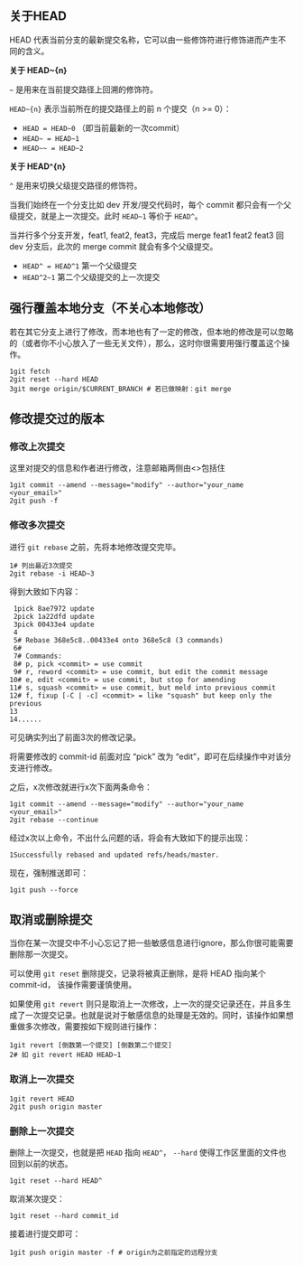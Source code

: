 ## 关于HEAD

HEAD 代表当前分支的最新提交名称，它可以由一些修饰符进行修饰进而产生不同的含义。

**关于 HEAD~{n}**

`~` 是用来在当前提交路径上回溯的修饰符。

`HEAD~{n}` 表示当前所在的提交路径上的前 n 个提交（n >= 0）：

-   `HEAD = HEAD~0` （即当前最新的一次commit）
-   `HEAD~ = HEAD~1`
-   `HEAD~~ = HEAD~2`

**关于 HEAD^{n}**

`^` 是用来切换父级提交路径的修饰符。

当我们始终在一个分支比如 dev 开发/提交代码时，每个 commit 都只会有一个父级提交，就是上一次提交。此时 `HEAD~1` 等价于 `HEAD^`。

当并行多个分支开发，feat1, feat2, feat3，完成后 merge feat1 feat2 feat3 回 dev 分支后，此次的 merge commit 就会有多个父级提交。

-   `HEAD^ = HEAD^1` 第一个父级提交
-   `HEAD^2~1` 第二个父级提交的上一次提交

## 强行覆盖本地分支（不关心本地修改）

若在其它分支上进行了修改，而本地也有了一定的修改，但本地的修改是可以忽略的（或者你不小心放入了一些无关文件），那么，这时你很需要用强行覆盖这个操作。

```fallback
1git fetch
2git reset --hard HEAD
3git merge origin/$CURRENT_BRANCH # 若已做映射：git merge
```

## 修改提交过的版本

### 修改上次提交

这里对提交的信息和作者进行修改，注意邮箱两侧由<>包括住

```fallback
1git commit --amend --message="modify" --author="your_name <your_email>"
2git push -f
```

### 修改多次提交

进行 `git rebase` 之前，先将本地修改提交完毕。

```fallback
1# 列出最近3次提交
2git rebase -i HEAD~3
```

得到大致如下内容：

```fallback
 1pick 8ae7972 update
 2pick 1a22dfd update
 3pick 00433e4 update
 4
 5# Rebase 368e5c8..00433e4 onto 368e5c8 (3 commands)
 6#
 7# Commands:
 8# p, pick <commit> = use commit
 9# r, reword <commit> = use commit, but edit the commit message
10# e, edit <commit> = use commit, but stop for amending
11# s, squash <commit> = use commit, but meld into previous commit
12# f, fixup [-C | -c] <commit> = like "squash" but keep only the previous
13
14......
```

可见确实列出了前面3次的修改记录。

将需要修改的 commit-id 前面对应 “pick” 改为 “edit”，即可在后续操作中对该分支进行修改。

之后，x次修改就进行x次下面两条命令：

```fallback
1git commit --amend --message="modify" --author="your_name <your_email>"
2git rebase --continue
```

经过x次以上命令，不出什么问题的话，将会有大致如下的提示出现：

```fallback
1Successfully rebased and updated refs/heads/master.
```

现在，强制推送即可：

```fallback
1git push --force
```

## 取消或删除提交

当你在某一次提交中不小心忘记了把一些敏感信息进行ignore，那么你很可能需要删除那一次提交。

可以使用 `git reset` 删除提交，记录将被真正删除，是将 HEAD 指向某个 commit-id， 该操作需要谨慎使用。

如果使用 `git revert` 则只是取消上一次修改，上一次的提交记录还在，并且多生成了一次提交记录。也就是说对于敏感信息的处理是无效的。同时，该操作如果想重做多次修改，需要按如下规则进行操作：

```fallback
1git revert [倒数第一个提交] [倒数第二个提交]
2# 如 git revert HEAD HEAD~1
```

### 取消上一次提交

```fallback
1git revert HEAD
2git push origin master
```

### 删除上一次提交

删除上一次提交，也就是把 `HEAD` 指向 `HEAD^`， `--hard` 使得工作区里面的文件也回到以前的状态。

```fallback
1git reset --hard HEAD^
```

取消某次提交：

```fallback
1git reset --hard commit_id
```

接着进行提交即可：

```fallback
1git push origin master -f # origin为之前指定的远程分支
```